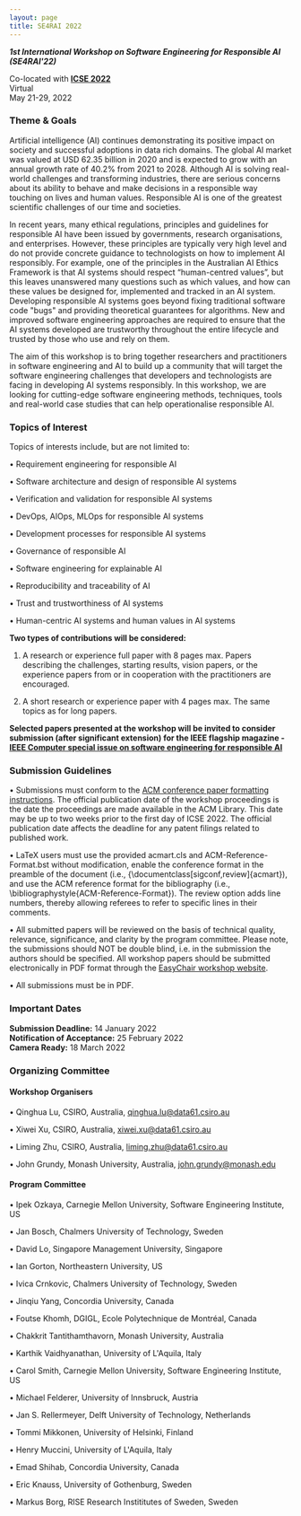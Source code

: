 ```yaml
---
layout: page
title: SE4RAI 2022
---
```


<!-- <p><img src="/img/pierrebourque.jpg" width="200" /><a href="https://profs.etsmtl.ca/pbourque">Pierre Bourque</a> - ing., Ph.D.</p> -->

***1st International Workshop on Software Engineering for Responsible AI (SE4RAI'22)***

Co-located with [**ICSE 2022**](https://conf.researchr.org/home/icse-2022)
<br>
Virtual
<br>
May 21-29, 2022

### Theme & Goals

Artificial intelligence (AI) continues demonstrating its positive impact on society and successful adoptions in data rich domains. The global AI market was valued at USD 62.35 billion in 2020 and is expected to grow with an annual growth rate of 40.2% from 2021 to 2028. Although AI is solving real-world challenges and transforming industries, there are serious concerns about its ability to behave and make decisions in a responsible way touching on lives and human values. Responsible AI is one of the greatest scientific challenges of our time and societies.

In recent years, many ethical regulations, principles and guidelines for responsible AI have been issued by governments, research organisations, and enterprises. However, these principles are typically very high level and do not provide concrete guidance to technologists on how to implement AI responsibly. For example, one of the principles in the Australian AI Ethics Framework is that AI systems should respect “human-centred values”, but this leaves unanswered many questions such as which values, and how can these values be designed for, implemented and tracked in an AI system. Developing responsible AI systems goes beyond fixing traditional software code "bugs" and providing theoretical guarantees for algorithms. New and improved software engineering approaches are required to ensure that the AI systems developed are trustworthy throughout the entire lifecycle and trusted by those who use and rely on them. 

The aim of this workshop is to bring together researchers and practitioners in software engineering and AI to build up a community that will target the software engineering challenges that developers and technologists are facing in developing AI systems responsibly. In this workshop, we are looking for cutting-edge software engineering methods, techniques, tools and real-world case studies that can help operationalise responsible AI.

### Topics of Interest

Topics of interests include, but are not limited to:

• Requirement engineering for responsible AI

• Software architecture and design of responsible AI systems

• Verification and validation for responsible AI systems

• DevOps, AIOps, MLOps for responsible AI systems

• Development processes for responsible AI systems

• Governance of responsible AI

• Software engineering for explainable AI

• Reproducibility and traceability of AI

• Trust and trustworthiness of AI systems

• Human-centric AI systems and human values in AI systems

**Two types of contributions will be considered:**

1. A research or experience full paper with 8 pages max. Papers describing the challenges, starting results, vision papers, or the experience papers from or in cooperation with the practitioners are encouraged.

2. A short research or experience paper with 4 pages max. The same topics as for long papers.

**Selected papers presented at the workshop will be invited to consider submission (after significant extension) for the IEEE flagship magazine - [IEEE Computer special issue on software engineering for responsible AI](https://www.computer.org/digital-library/magazines/co/call-for-papers-special-issue-on-software-engineering-for-responsible-ai)**

### Submission Guidelines

• Submissions must conform to the [ACM conference paper formatting instructions](https://www.acm.org/publications/proceedings-template). The official publication date of the workshop proceedings is the date the proceedings are made available in the ACM Library. This date may be up to two weeks prior to the first day of ICSE 2022. The official publication date affects the deadline for any patent filings related to published work.

• LaTeX users must use the provided acmart.cls and ACM-Reference-Format.bst without modification, enable the conference format in the preamble of the document (i.e., {\documentclass[sigconf,review]{acmart}), and use the ACM reference format for the bibliography (i.e., \bibliographystyle{ACM-Reference-Format}). The review option adds line numbers, thereby allowing referees to refer to specific lines in their comments.

• All submitted papers will be reviewed on the basis of technical quality, relevance, significance, and clarity by the program committee. Please note, the submissions should NOT be double blind, i.e. in the submission the authors should be specified. All workshop papers should be submitted electronically in PDF format through the [EasyChair workshop website](https://easychair.org/conferences/?conf=se4rai22).

• All submissions must be in PDF.


### Important Dates

**Submission Deadline:** 14 January 2022
<br>
**Notification of Acceptance:** 25 February 2022
<br>
**Camera Ready:** 18 March 2022

### Organizing Committee

#### Workshop Organisers

• Qinghua Lu, CSIRO, Australia, <qinghua.lu@data61.csiro.au>

• Xiwei Xu, CSIRO, Australia, <xiwei.xu@data61.csiro.au>

• Liming Zhu, CSIRO, Australia, <liming.zhu@data61.csiro.au>

• John Grundy, Monash University, Australia, <john.grundy@monash.edu>

#### Program Committee

• Ipek Ozkaya, Carnegie Mellon University, Software Engineering Institute, US

• Jan Bosch, Chalmers University of Technology, Sweden

• David Lo, Singapore Management University, Singapore

• Ian Gorton, Northeastern University, US

• Ivica Crnkovic, Chalmers University of Technology, Sweden

• Jinqiu Yang, Concordia University, Canada

• Foutse Khomh, DGIGL, Ecole Polytechnique de Montréal, Canada

• Chakkrit Tantithamthavorn, Monash University, Australia

• Karthik Vaidhyanathan, University of L'Aquila, Italy

• Carol Smith, Carnegie Mellon University, Software Engineering Institute, US

• Michael Felderer, University of Innsbruck, Austria

• Jan S. Rellermeyer, Delft University of Technology, Netherlands

• Tommi Mikkonen, University of Helsinki, Finland

• Henry Muccini, University of L'Aquila, Italy

• Emad Shihab, Concordia University, Canada

• Eric Knauss, University of Gothenburg, Sweden

• Markus Borg, RISE Research Instititutes of Sweden, Sweden
